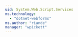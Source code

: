 ```yaml
---
uid: System.Web.Script.Services
ms.technology: 
  - "dotnet-webforms"
ms.author: "riande"
manager: "wpickett"
---
```

